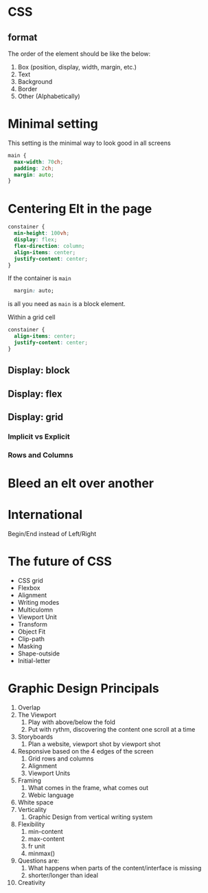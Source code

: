 # CSS

## format

The order of the element should be like the below:

  1. Box (position, display, width, margin, etc.)
  2. Text
  3. Background
  4. Border
  5. Other (Alphabetically)

# Minimal setting
This setting is the minimal way to look good in all screens
``` css
main {
  max-width: 70ch;
  padding: 2ch;
  margin: auto;
}
```


# Centering Elt in the page

``` css
constainer {
  min-height: 100vh;
  display: flex;
  flex-direction: column;
  align-items: center;
  justify-content: center;
}
```

If the container is `main`
``` css
  margin: auto;

```
is all you need as `main` is a block element.

Within a grid cell
``` css
constainer {
  align-items: center;
  justify-content: center;
}
```


## Display: block

## Display: flex

## Display: grid

### Implicit vs Explicit
### Rows **and** Columns

# Bleed an elt over another

# International
Begin/End instead of Left/Right

# The future of CSS

* CSS grid
* Flexbox
* Alignment
* Writing modes
* Multiculomn
* Viewport Unit
* Transform
* Object Fit
* Clip-path
* Masking
* Shape-outside
* Initial-letter

# Graphic Design Principals

1. Overlap
2. The Viewport
   1. Play with above/below the fold
   2. Put with rythm, discovering the content one scroll at a time
3. Storyboards
   1. Plan a website, viewport shot by viewport shot
4. Responsive based on the 4 edges of the screen
   1. Grid rows and columns
   2. Alignment
   3. Viewport Units
5. Framing
   1. What comes in the frame, what comes out
   2. Webic language
6. White space
7. Verticality
   1. Graphic Design from vertical writing system
8. Flexibility
   1. min-content
   2. max-content
   3. fr unit
   4. minmax()
9. Questions are:
   1.  What happens when parts of the content/interface is missing
   2.  shorter/longer than ideal
10. Creativity